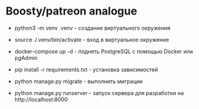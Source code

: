 # Boosty/patreon analogue

- python3 -m venv .venv - создание виртуального окружения

- source ./.venv/bin/activate - вход в виртуальное окружение

- docker-compose up -d - поднять PostgreSQL с помощью Docker или pgAdmin

- pip install -r requirements.txt - установка зависимостей

- python manage.py migrate - выполнить миграции

- python manage.py runserver - запуск сервера для разработки на http://localhost:8000
